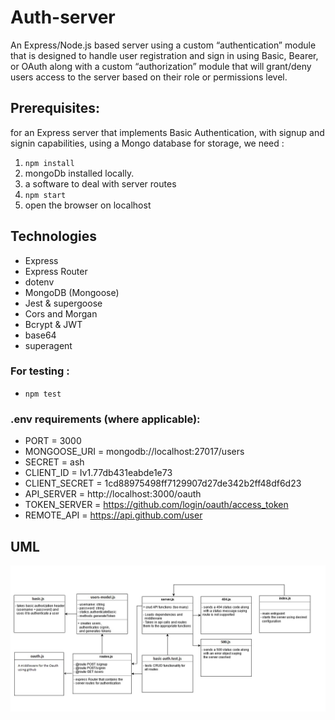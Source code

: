 # Auth-server

An Express/Node.js based server using a custom “authentication” module that is designed to handle user registration and sign in using Basic, Bearer, or OAuth along with a custom “authorization” module that will grant/deny users access to the server based on their role or permissions level.

## Prerequisites:

for an Express server that implements Basic Authentication, with signup and signin capabilities, using a Mongo database for storage, we need :

1. `npm install`
2. mongoDb installed locally.
3. a software to deal with server routes
4. `npm start`
5. open the browser on localhost

## Technologies

- Express
- Express Router
- dotenv
- MongoDB (Mongoose)
- Jest & supergoose
- Cors and Morgan
- Bcrypt & JWT
- base64
- superagent

### For testing : 

- `npm test`

### .env requirements (where applicable):

- PORT = 3000
- MONGOOSE_URI = mongodb://localhost:27017/users
- SECRET = ash
- CLIENT_ID = Iv1.77db431eabde1e73
- CLIENT_SECRET = 1cd88975498ff7129907d27de342b2ff48df6d23
- API_SERVER = http://localhost:3000/oauth
- TOKEN_SERVER = https://github.com/login/oauth/access_token
- REMOTE_API = https://api.github.com/user

## UML

![](./assets/class-12-uml.jpg)
